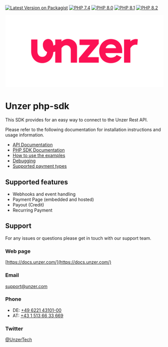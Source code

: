 [![Latest Version on Packagist](https://img.shields.io/packagist/v/unzerdev/php-sdk.svg?style=flat-square)](https://packagist.org/packages/unzerdev/php-sdk)
[![PHP 7.4](https://img.shields.io/badge/php-7.4-blue.svg)](http://www.php.net)
[![PHP 8.0](https://img.shields.io/badge/php-8.0-blue.svg)](http://www.php.net)
[![PHP 8.1](https://img.shields.io/badge/php-8.1-blue.svg)](http://www.php.net)
[![PHP 8.2](https://img.shields.io/badge/php-8.2-blue.svg)](http://www.php.net)

![Logo](unzer_logo.svg)

# Unzer php-sdk
This SDK provides for an easy way to connect to the Unzer Rest API.

Please refer to the following documentation for installation instructions and usage information.

*   [API Documentation](https://docs.unzer.com)
*   [PHP SDK Documentation](https://docs.unzer.com/server-side-integration/php-sdk-integration)
*   [How to use the examples](https://docs.unzer.com/server-side-integration/php-sdk-integration/php-example-implementation)
*   [Debugging](https://docs.unzer.com/server-side-integration/php-sdk-integration/php-error-handling/#debug-log)
*   [Supported payment types](https://docs.unzer.com/online-payments/supported-payment-methods)

## Supported features
*   Webhooks and event handling
*   Payment Page (embedded and hosted)
*   Payout (Credit)
*   Recurring Payment

## Support
For any issues or questions please get in touch with our support team.

### Web page
[https://docs.unzer.com/](https://docs.unzer.com/)

### Email
[support@unzer.com](mailto:support@unzer.com)

### Phone
* DE: [+49 6221 43101-00](tel:+4962214310100)
* AT: [+43 1 513 66 33 669](tel:+4315136633669)

### Twitter
[@UnzerTech](https://twitter.com/UnzerTech)
